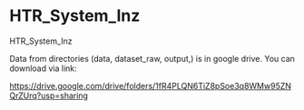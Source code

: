 # HTR_System_Inz
HTR_System_Inz

Data from directories (data, dataset_raw, output,) is in google drive. You can download via link:

https://drive.google.com/drive/folders/1fR4PLQN6TiZ8pSoe3q8WMw95ZNQrZUrq?usp=sharing
